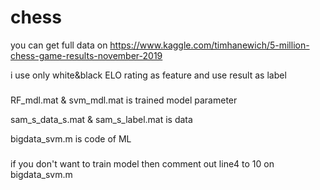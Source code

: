 # chess

you can get full data on
https://www.kaggle.com/timhanewich/5-million-chess-game-results-november-2019

i use only white&black ELO rating as feature and use result as label


###

RF_mdl.mat & svm_mdl.mat is trained model parameter

sam_s_data_s.mat & sam_s_label.mat is data

bigdata_svm.m is code of ML

###

if you don't want to train model then comment out line4 to 10 on bigdata_svm.m 
